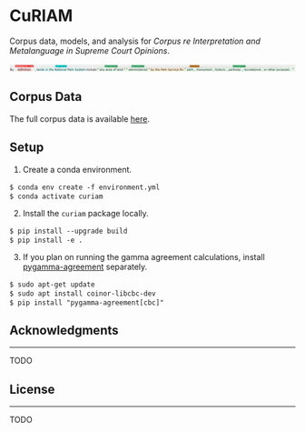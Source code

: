 # CuRIAM

Corpus data, models, and analysis for _Corpus re Interpretation and Metalanguage in Supreme Court Opinions_.

![Annotation example](example.png)

## Corpus Data
The full corpus data is available [here](/corpus/).

## Setup
1. Create a conda environment.

```
$ conda env create -f environment.yml
$ conda activate curiam
```
2. Install the `curiam` package locally.
```
$ pip install --upgrade build
$ pip install -e .
```

3. If you plan on running the gamma agreement calculations, install [pygamma-agreement](https://pypi.org/project/pygamma-agreement/) separately.

```
$ sudo apt-get update
$ sudo apt install coinor-libcbc-dev
$ pip install "pygamma-agreement[cbc]"
```

## Acknowledgments
---
TODO

## License
---
TODO